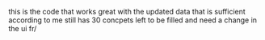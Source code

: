 this is the code that works great with the updated data that is sufficient according to me still has 30 concpets left to be filled and need a change in the ui fr/
